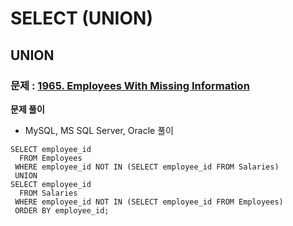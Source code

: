 # SELECT (UNION)

## UNION
### 문제 : [1965. Employees With Missing Information](https://leetcode.com/problems/employees-with-missing-information/)
**문제 풀이**
- MySQL, MS SQL Server, Oracle 풀이
```roomsql
SELECT employee_id
  FROM Employees
 WHERE employee_id NOT IN (SELECT employee_id FROM Salaries)
 UNION
SELECT employee_id
  FROM Salaries
 WHERE employee_id NOT IN (SELECT employee_id FROM Employees)
 ORDER BY employee_id;
```